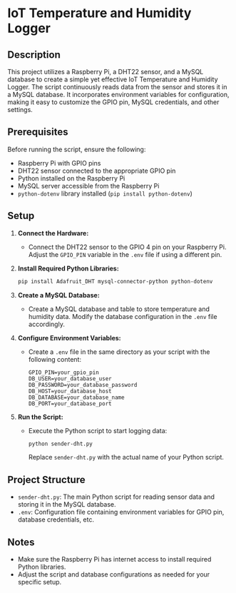 # IoT Temperature and Humidity Logger

## Description

This project utilizes a Raspberry Pi, a DHT22 sensor, and a MySQL database to create a simple yet effective IoT Temperature and Humidity Logger. The script continuously reads data from the sensor and stores it in a MySQL database. It incorporates environment variables for configuration, making it easy to customize the GPIO pin, MySQL credentials, and other settings.

## Prerequisites

Before running the script, ensure the following:

- Raspberry Pi with GPIO pins
- DHT22 sensor connected to the appropriate GPIO pin
- Python installed on the Raspberry Pi
- MySQL server accessible from the Raspberry Pi
- `python-dotenv` library installed (`pip install python-dotenv`)

## Setup

1. **Connect the Hardware:**
   - Connect the DHT22 sensor to the GPIO 4 pin on your Raspberry Pi. Adjust the `GPIO_PIN` variable in the `.env` file if using a different pin.

2. **Install Required Python Libraries:**
   ```bash
   pip install Adafruit_DHT mysql-connector-python python-dotenv
   ```

3. **Create a MySQL Database:**
   - Create a MySQL database and table to store temperature and humidity data. Modify the database configuration in the `.env` file accordingly.

4. **Configure Environment Variables:**
   - Create a `.env` file in the same directory as your script with the following content:
     ```env
     GPIO_PIN=your_gpio_pin
     DB_USER=your_database_user
     DB_PASSWORD=your_database_password
     DB_HOST=your_database_host
     DB_DATABASE=your_database_name
     DB_PORT=your_database_port
     ```

5. **Run the Script:**
   - Execute the Python script to start logging data:
     ```bash
     python sender-dht.py
     ```
     Replace `sender-dht.py` with the actual name of your Python script.

## Project Structure

- `sender-dht.py`: The main Python script for reading sensor data and storing it in the MySQL database.
- `.env`: Configuration file containing environment variables for GPIO pin, database credentials, etc.

## Notes

- Make sure the Raspberry Pi has internet access to install required Python libraries.
- Adjust the script and database configurations as needed for your specific setup.
